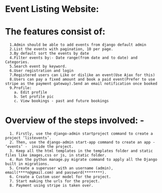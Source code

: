# Event Listing Website: 


# The features consist of: 
      1.Admin should be able to add events from django default admin
      2.List the events with pagination, 10 per page.
      3.By default sort the events by date
      4.Filter events by:- Date range(from date and to date) and Categories.
      5.Search event by keyword.
      6.User registration and login
      7.Registered users can Like or dislike an event(Use Ajax for this)
      8.Users can pay a fixed amount and book a paid event(Prefer to use stripe as the payment gateway).Send an email notification once booked
      9.Profile:
        a. Edit profile
        b. Set profile pic
        c. View bookings - past and future bookings


# Overview of the steps involved: -
      1. Firstly, use the django-admin startproject command to create a project ‘listevents’.
      2. Then, use the django-admin start-app command to create an app - ‘events’ -  inside the project.
      3. Keep all the html templates in the templates folder and static files like images,css or js, in static folder.
      4. Run the python manage.py migrate command to apply all the Django built in migrations.
      5. Create a superuser with an username (admin), email(****n@gmail.com) and password(********).
      6. Create a Custom user model for the project.
      7. Start making the urls for the project.
      8. Payment using stripe is taken over.
      
     
    
